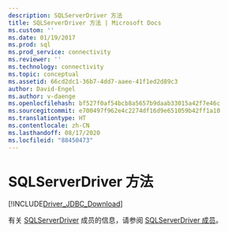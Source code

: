 ```yaml
---
description: SQLServerDriver 方法
title: SQLServerDriver 方法 | Microsoft Docs
ms.custom: ''
ms.date: 01/19/2017
ms.prod: sql
ms.prod_service: connectivity
ms.reviewer: ''
ms.technology: connectivity
ms.topic: conceptual
ms.assetid: 66cd2dc1-36b7-4dd7-aaee-41f1ed2d89c3
author: David-Engel
ms.author: v-daenge
ms.openlocfilehash: bf527f0af54bcb8a5657b9daab33015a42f7e46c
ms.sourcegitcommit: e700497f962e4c2274df16d9e651059b42ff1a10
ms.translationtype: HT
ms.contentlocale: zh-CN
ms.lasthandoff: 08/17/2020
ms.locfileid: "88450473"
---
```

# <a name="sqlserverdriver-methods"></a>SQLServerDriver 方法
[!INCLUDE[Driver_JDBC_Download](../../../includes/driver_jdbc_download.md)]

  有关 [SQLServerDriver](../../../connect/jdbc/reference/sqlserverdriver-class.md) 成员的信息，请参阅 [SQLServerDriver 成员](../../../connect/jdbc/reference/sqlserverdriver-members.md)。  
  
  

